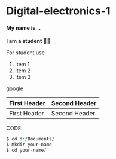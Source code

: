 # Digital-electronics-1

#### My name is...

**I am a student** :man_student:

For student use

1. Item 1
1. Item 2
1. Item 3

[google](https://www.google.com)

First Header | Second Header
------------ | -------------
First Header | Second Header

CODE:
```vhdl
$ cd d:/Documents/
$ mkdir your-name
$ cd your-name/
```
